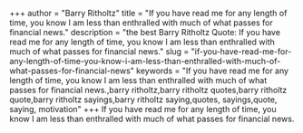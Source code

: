 +++
author = "Barry Ritholtz"
title = "If you have read me for any length of time, you know I am less than enthralled with much of what passes for financial news."
description = "the best Barry Ritholtz Quote: If you have read me for any length of time, you know I am less than enthralled with much of what passes for financial news."
slug = "if-you-have-read-me-for-any-length-of-time-you-know-i-am-less-than-enthralled-with-much-of-what-passes-for-financial-news"
keywords = "If you have read me for any length of time, you know I am less than enthralled with much of what passes for financial news.,barry ritholtz,barry ritholtz quotes,barry ritholtz quote,barry ritholtz sayings,barry ritholtz saying,quotes, sayings,quote, saying, motivation"
+++
If you have read me for any length of time, you know I am less than enthralled with much of what passes for financial news.
